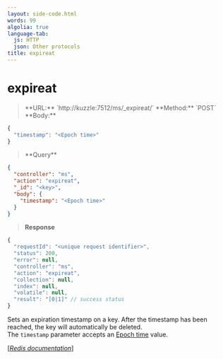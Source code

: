 ```yaml
---
layout: side-code.html
words: 99
algolia: true
language-tab:
  js: HTTP
  json: Other protocols
title: expireat
---
```


# expireat



<blockquote class="js">
<p>
**URL:** `http://kuzzle:7512/ms/_expireat/<key>`  
**Method:** `POST`  
**Body:**
</p>
</blockquote>


```js
{
  "timestamp": "<Epoch time>"
}
```



<blockquote class="json">
<p>
**Query**
</p>
</blockquote>


```json
{
  "controller": "ms",
  "action": "expireat",
  "_id": "<key>",
  "body": {
    "timestamp": "<Epoch time>"
  }
}
```

>**Response**

```javascript
{
  "requestId": "<unique request identifier>",
  "status": 200,
  "error": null,
  "controller": "ms",
  "action": "expireat",
  "collection": null,
  "index": null,
  "volatile": null,
  "result": "[0|1]" // success status
}
```

Sets an expiration timestamp on a key. After the timestamp has been reached, the key will automatically be deleted.  
The `timestamp` parameter accepts an [Epoch time](https://en.wikipedia.org/wiki/Unix_time) value.

[[_Redis documentation_]](https://redis.io/commands/expireat)
